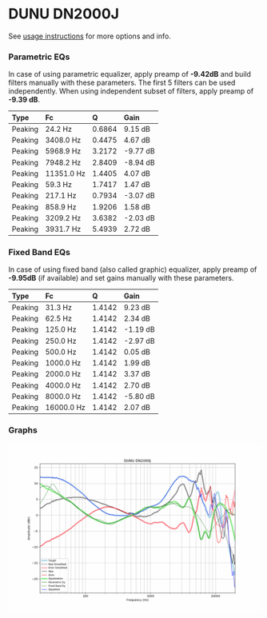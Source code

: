 # DUNU DN2000J
See [usage instructions](https://github.com/jaakkopasanen/AutoEq#usage) for more options and info.

### Parametric EQs
In case of using parametric equalizer, apply preamp of **-9.42dB** and build filters manually
with these parameters. The first 5 filters can be used independently.
When using independent subset of filters, apply preamp of **-9.39 dB**.

| Type    | Fc         |      Q | Gain     |
|:--------|:-----------|:-------|:---------|
| Peaking | 24.2 Hz    | 0.6864 | 9.15 dB  |
| Peaking | 3408.0 Hz  | 0.4475 | 4.67 dB  |
| Peaking | 5968.9 Hz  | 3.2172 | -9.77 dB |
| Peaking | 7948.2 Hz  | 2.8409 | -8.94 dB |
| Peaking | 11351.0 Hz | 1.4405 | 4.07 dB  |
| Peaking | 59.3 Hz    | 1.7417 | 1.47 dB  |
| Peaking | 217.1 Hz   | 0.7934 | -3.07 dB |
| Peaking | 858.9 Hz   | 1.9206 | 1.58 dB  |
| Peaking | 3209.2 Hz  | 3.6382 | -2.03 dB |
| Peaking | 3931.7 Hz  | 5.4939 | 2.72 dB  |

### Fixed Band EQs
In case of using fixed band (also called graphic) equalizer, apply preamp of **-9.95dB**
(if available) and set gains manually with these parameters.

| Type    | Fc         |      Q | Gain     |
|:--------|:-----------|:-------|:---------|
| Peaking | 31.3 Hz    | 1.4142 | 9.23 dB  |
| Peaking | 62.5 Hz    | 1.4142 | 2.34 dB  |
| Peaking | 125.0 Hz   | 1.4142 | -1.19 dB |
| Peaking | 250.0 Hz   | 1.4142 | -2.97 dB |
| Peaking | 500.0 Hz   | 1.4142 | 0.05 dB  |
| Peaking | 1000.0 Hz  | 1.4142 | 1.99 dB  |
| Peaking | 2000.0 Hz  | 1.4142 | 3.37 dB  |
| Peaking | 4000.0 Hz  | 1.4142 | 2.70 dB  |
| Peaking | 8000.0 Hz  | 1.4142 | -5.80 dB |
| Peaking | 16000.0 Hz | 1.4142 | 2.07 dB  |

### Graphs
![](./DUNU%20DN2000J.png)